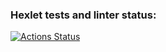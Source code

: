 ### Hexlet tests and linter status:
[![Actions Status](https://github.com/Drenyash/frontend-project-lvl1/workflows/hexlet-check/badge.svg)](https://github.com/Drenyash/frontend-project-lvl1/actions)